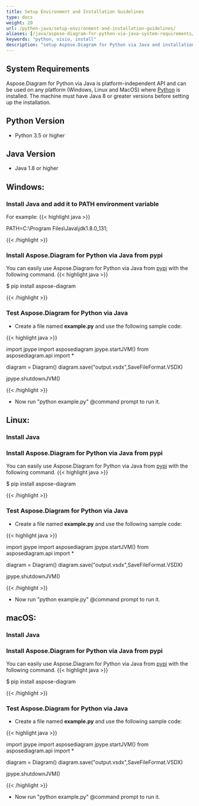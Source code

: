 ```yaml
---
title: Setup Environment and Installation Guidelines
type: docs
weight: 20
url: /python-java/setup-environment-and-installation-guidelines/
aliases: [/java/aspose-diagram-for-python-via-java-system-requirements/, /pythonjava/system-requirements/]
keywords: "python, visio, install"
description: "setup Aspose.Diagram for Python via Java and installation guidelines."
---
```


## **System Requirements**
Aspose.Diagram for Python via Java is platform-independent API and can be used on any platform (Windows, Linux and MacOS) where [Python](https://www.python.org/downloads/) is installed. The machine must have Java 8 or greater versions before setting up the installation.

## **Python Version**
- Python 3.5 or higher
## **Java Version**
- Java 1.8 or higher

## **Windows:**
### **Install Java and add it to PATH environment variable**
For example:
{{< highlight java >}}

PATH=C:\Program Files\Java\jdk1.8.0_131;

{{< /highlight >}}
  
### **Install Aspose.Diagram for Python via Java from pypi**
You can easily use Aspose.Diagram for Python via Java from [pypi](https://pypi.org/project/aspose-diagram/) with the following command.
{{< highlight java >}}

 $ pip install aspose-diagram

{{< /highlight >}}

### **Test Aspose.Diagram for Python via Java**
- Create a file named **example.py** and use the following sample code:

{{< highlight java >}}

import jpype
import asposediagram
jpype.startJVM()
from asposediagram.api import *

diagram = Diagram()
diagram.save("output.vsdx",SaveFileFormat.VSDX)

jpype.shutdownJVM()

{{< /highlight >}}

- Now run "python example.py" @command prompt to run it.

## **Linux:**
### **Install Java**
  
### **Install Aspose.Diagram for Python via Java from pypi**
You can easily use Aspose.Diagram for Python via Java from [pypi](https://pypi.org/project/aspose-diagram/) with the following command.
{{< highlight java >}}

 $ pip install aspose-diagram

{{< /highlight >}}

### **Test Aspose.Diagram for Python via Java**
- Create a file named **example.py** and use the following sample code:

{{< highlight java >}}

import jpype
import asposediagram
jpype.startJVM()
from asposediagram.api import *

diagram = Diagram()
diagram.save("output.vsdx",SaveFileFormat.VSDX)

jpype.shutdownJVM()

{{< /highlight >}}

- Now run "python example.py" @command prompt to run it.

## **macOS:**
### **Install Java**
  
### **Install Aspose.Diagram for Python via Java from pypi**
You can easily use Aspose.Diagram for Python via Java from [pypi](https://pypi.org/project/aspose-diagram/) with the following command.
{{< highlight java >}}

 $ pip install aspose-diagram

{{< /highlight >}}

### **Test Aspose.Diagram for Python via Java**
- Create a file named **example.py** and use the following sample code:

{{< highlight java >}}

import jpype
import asposediagram
jpype.startJVM()
from asposediagram.api import *

diagram = Diagram()
diagram.save("output.vsdx",SaveFileFormat.VSDX)

jpype.shutdownJVM()

{{< /highlight >}}

- Now run "python example.py" @command prompt to run it.

